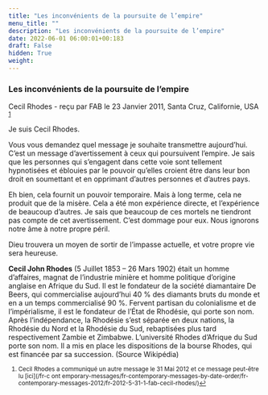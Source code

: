 ```yaml
---
title: "Les inconvénients de la poursuite de l’empire"
menu_title: ""
description: "Les inconvénients de la poursuite de l’empire"
date: 2022-06-01 06:00:01+00:183
draft: False
hidden: True
weight:
---
```

### Les inconvénients de la poursuite de l’empire

Cecil Rhodes - reçu par FAB le 23 Janvier 2011, Santa Cruz, Californie, USA <sup id=”a1”>[1](#f1)</sup>

Je suis Cecil Rhodes.

Vous vous demandez quel message je souhaite transmettre aujourd’hui. C’est un message d’avertissement à ceux qui poursuivent l’empire. Je sais que les personnes qui s’engagent dans cette voie sont tellement hypnotisées et éblouies par le pouvoir qu’elles croient être dans leur bon droit en soumettant et en opprimant d’autres personnes et d’autres pays.

Eh bien, cela fournit un pouvoir temporaire. Mais à long terme, cela ne produit que de la misère. Cela a été mon expérience directe, et l’expérience de beaucoup d’autres. Je sais que beaucoup de ces mortels ne tiendront pas compte de cet avertissement. C’est dommage pour eux. Nous ignorons notre âme à notre propre péril.

Dieu trouvera un moyen de sortir de l’impasse actuelle, et votre propre vie sera heureuse.

**Cecil John Rhodes** (5 Juillet 1853 – 26 Mars 1902) était un homme d’affaires, magnat de l’industrie minière et homme politique d’origine anglaise en Afrique du Sud. Il est le fondateur de la société diamantaire De Beers, qui commercialise aujourd’hui 40 % des diamants bruts du monde et en a un temps commercialisé 90 %. Fervent partisan du colonialisme et de l’impérialisme, il est le fondateur de l’État de Rhodésie, qui porte son nom. Après l’indépendance, la Rhodésie s’est séparée en deux nations, la Rhodésie du Nord et la Rhodésie du Sud, rebaptisées plus tard respectivement Zambie et Zimbabwe. L’université Rhodes d’Afrique du Sud porte son nom. Il a mis en place les dispositions de la bourse Rhodes, qui est financée par sa succession. (Source Wikipédia)
<small>

1. <large id=”f1”> Cecil Rhodes a communiqué un autre message le 31 Mai 2012 et ce message peut-être lu [ici](/fr-c ont emporary-messages/fr-contemporary-messages-by-date-order/fr-contemporary-messages-2012/fr-2012-5-31-1-fab-cecil-rhodes/)[↩](#a1)

